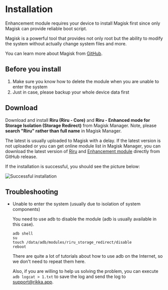 # Installation

Enhancement module requires your device to install Magisk first since only Magisk can provide reliable boot script.

Magisk is a powerful tool that provides not only root but the ability to modify the system without actually change system files and more.

You can learn more about Magisk from [GitHub](https://github.com/topjohnwu/Magisk).

## Before you install

1. Make sure you know how to delete the module when you are unable to enter the system
2. Just in case, please backup your whole device data first

## Download

Download and install **Riru (Riru - Core)** and **Riru - Enhanced mode for Storage Isolation (Storage Redirect)** from Magisk Manager. Note, please **search "Riru" rather than full name** in Magisk Manager.

The latest is usually uploaded to Magisk with a delay. If the latest version is not uploaded or you can get online module list in Magisk Manager, you can download the latest version of [Riru](https://github.com/RikkaApps/Riru/releases) and [Enhancement module](https://github.com/RikkaApps/StorageRedirect-assets/releases/tag/assets) directly from GitHub release.

If the installation is successful, you should see the picture below:

<img :src="$withBase('/images/magisk_modules.png')" alt="Successful installation">

## Troubleshooting

* Unable to enter the system (usually due to isolation of system components)

  You need to use adb to disable the module (adb is usually available in this case).

  ```
  adb shell
  su
  touch /data/adb/modules/riru_storage_redirect/disable
  reboot
  ```

  There are quite a lot of tutorials about how to use adb on the Internet, so we don't need to repeat them here.

  Also, if you are willing to help us solving the problem, you can execute `adb logcat > 1.txt` to save the log and send the log to [support@rikka.app](mailto://support@rikka.app).